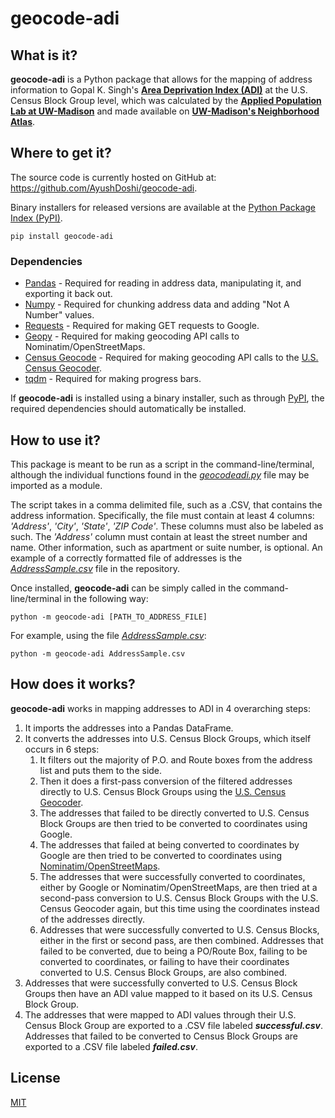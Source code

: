 # geocode-adi

## What is it?

**geocode-adi** is a Python package that allows for the mapping of address information to Gopal K. Singh's [**Area
Deprivation Index (ADI)**][adi-paper] at the U.S. Census Block Group level, which was calculated by the 
[**Applied Population Lab at UW-Madison**][pop-lab] and made available on 
[**UW-Madison's Neighborhood Atlas**][neigh-atlas].

## Where to get it?
The source code is currently hosted on GitHub at:
https://github.com/AyushDoshi/geocode-adi.

Binary installers for released versions are available at the 
[Python Package Index (PyPI)][geocode-adi-pypi].
```
pip install geocode-adi
```

### Dependencies
- [Pandas](https://pandas.pydata.org/) - Required for reading in address data, manipulating it, and exporting it back 
out.
- [Numpy](https://www.numpy.org) - Required for chunking address data and adding "Not A Number" values.
- [Requests](https://requests.readthedocs.io) - Required for making GET requests to Google.
- [Geopy](https://geopy.readthedocs.io) - Required for making geocoding API calls to Nominatim/OpenStreetMaps.
- [Census Geocode](https://github.com/fitnr/censusgeocode) - Required for making geocoding API calls to the [U.S. 
Census Geocoder][us-geocoder].
- [tqdm](https://tqdm.github.io/) - Required for making progress bars.

If **geocode-adi** is installed using a binary installer, such as through [PyPI][geocode-adi-pypi], the required 
dependencies should automatically be installed.

## How to use it?
This package is meant to be run as a script in the command-line/terminal, although the individual functions found in the
[*geocodeadi.py*](geocode-adi/geocodeadi.py) file may be imported as a module.

The script takes in a comma delimited file, such as a .CSV, that contains the address information. Specifically, the 
file must contain at least 4 columns: *'Address'*, *'City'*, *'State'*, *'ZIP Code'*. These columns must also be 
labeled as such. The *'Address'* column must contain at least the street number and name. Other information, such as 
apartment or suite number, is optional. An example of a correctly formatted file of addresses is the
[*AddressSample.csv*](AddressSample.csv) file in the repository.

Once installed, **geocode-adi** can be simply called in the command-line/terminal in the following way:
```
python -m geocode-adi [PATH_TO_ADDRESS_FILE]
```
For example, using the file [*AddressSample.csv*](AddressSample.csv):
```
python -m geocode-adi AddressSample.csv
```
## How does it works?

**geocode-adi** works in mapping addresses to ADI in 4 overarching steps:
1. It imports the addresses into a Pandas DataFrame.
2. It converts the addresses into U.S. Census Block Groups, which itself occurs in 6 steps:
    1. It filters out the majority of P.O. and Route boxes from the address list and puts them to the side.
    2. Then it does a first-pass conversion of the filtered addresses directly to U.S. Census Block Groups using the 
    [U.S. Census Geocoder][us-geocoder].
    3. The addresses that failed to be directly converted to U.S. Census Block Groups are then tried to be converted to 
    coordinates using Google.
    4. The addresses that failed at being converted to coordinates by Google are then tried to be converted to 
    coordinates using [Nominatim/OpenStreetMaps](https://nominatim.org/).
    5. The addresses that were successfully converted to coordinates, either by Google or Nominatim/OpenStreetMaps, are 
    then tried at a second-pass conversion to U.S. Census Block Groups with the U.S. Census Geocoder again, but this 
    time using the coordinates instead of the addresses directly.
    6. Addresses that were successfully converted to U.S. Census Blocks, either in the first or second pass, are then 
    combined. Addresses that failed to be converted, due to being a PO/Route Box, failing to be converted to 
    coordinates, or failing to have their coordinates converted to U.S. Census Block Groups, are also combined.
3. Addresses that were successfully converted to U.S. Census Block Groups then have an ADI value mapped to it based on 
its U.S. Census Block Group.
4. The addresses that were mapped to ADI values through their U.S. Census Block Group are exported to a .CSV file 
labeled ***successful.csv***. Addresses that failed to be converted to Census Block Groups are exported to a .CSV file 
labeled ***failed.csv***.

## License
[MIT](LICENSE)

[adi-paper]: https://www.ncbi.nlm.nih.gov/pmc/articles/PMC1447923/
[neigh-atlas]: https://www.neighborhoodatlas.medicine.wisc.edu/
[geocode-adi-pypi]: (https://pypi.org/project/geocode-adi)
[pop-lab]: https://apl.wisc.edu/
[us-geocoder]: https://geocoding.geo.census.gov/